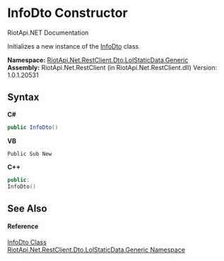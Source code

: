 # InfoDto Constructor 
RiotApi.NET Documentation 

Initializes a new instance of the <a href="ebe0b4c0-8881-a1b1-e724-34065c7f7316">InfoDto</a> class

**Namespace:**&nbsp;<a href="304beb8e-603a-7dd9-9522-85c438524038">RiotApi.Net.RestClient.Dto.LolStaticData.Generic</a><br />**Assembly:**&nbsp;RiotApi.Net.RestClient (in RiotApi.Net.RestClient.dll) Version: 1.0.1.20531

## Syntax

**C#**<br />
``` C#
public InfoDto()
```

**VB**<br />
``` VB
Public Sub New
```

**C++**<br />
``` C++
public:
InfoDto()
```


## See Also


#### Reference
<a href="ebe0b4c0-8881-a1b1-e724-34065c7f7316">InfoDto Class</a><br /><a href="304beb8e-603a-7dd9-9522-85c438524038">RiotApi.Net.RestClient.Dto.LolStaticData.Generic Namespace</a><br />